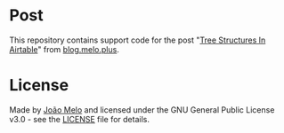 # Post

This repository contains support code for the post "[Tree Structures In Airtable](https://blog.melo.plus/posts/2020-05-26-tree-structures-in-airtable/)" from [blog.melo.plus](https://blog.melo.plus).

# License

Made by [João Melo](https://twitter.com/joaomeloplus) and licensed under the GNU General Public License v3.0 - see the [LICENSE](LICENSE) file for details.
